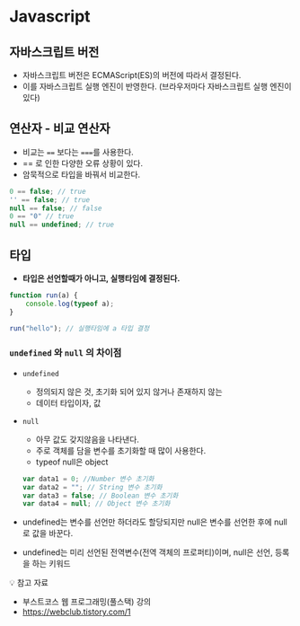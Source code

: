 # Javascript

## 자바스크립트 버전

- 자바스크립트 버전은 ECMAScript(ES)의 버전에 따라서 결정된다. 
- 이를 자바스크립트 실행 엔진이 반영한다. (브라우저마다 자바스크립트 실행 엔진이 있다)

## 연산자 - 비교 연산자

- 비교는 `==` 보다는 `===`를 사용한다.
- == 로 인한 다양한 오류 상황이 있다.
- 암묵적으로 타입을 바꿔서 비교한다.  
```javascript
0 == false; // true
'' == false; // true
null == false; // false
0 == "0" // true
null == undefined; // true
```

## 타입

- **타입은 선언할때가 아니고, 실행타임에 결정된다.** 
```javascript
function run(a) {
    console.log(typeof a); 
}

run("hello"); // 실행타임에 a 타입 결정

```
### `undefined` 와 `null` 의 차이점

- `undefined` 
    - 정의되지 않은 것, 초기화 되어 있지 않거나 존재하지 않는
    - 데이터 타입이자, 값
- `null`
    - 아무 값도 갖지않음을 나타낸다.
    - 주로 객체를 담을 변수를 초기화할 때 많이 사용한다. 
    - typeof null은 object
    ```javascript
    var data1 = 0; //Number 변수 초기화
    var data2 = ""; // String 변수 초기화
    var data3 = false; // Boolean 변수 초기화
    var data4 = null; // Object 변수 초기화
    ```

- undefined는 변수를 선언만 하더라도 할당되지만 null은 변수를 선언한 후에 null로 값을 바꾼다. 
- undefined는 미리 선언된 전역변수(전역 객체의 프로퍼티)이며, null은 선언, 등록을 하는 키워드









 💡 참고 자료 
 - 부스트코스 웹 프로그래밍(풀스택) 강의<br>
 - https://webclub.tistory.com/1






